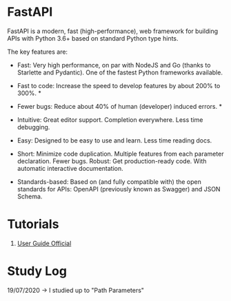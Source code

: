 # FastAPI

FastAPI is a modern, fast (high-performance), web framework for building APIs with Python 3.6+ based on standard Python type hints.

The key features are:

* Fast: Very high performance, on par with NodeJS and Go (thanks to Starlette and Pydantic). One of the fastest Python frameworks available.

* Fast to code: Increase the speed to develop features by about 200% to 300%. *

* Fewer bugs: Reduce about 40% of human (developer) induced errors. *

* Intuitive: Great editor support. Completion everywhere. Less time debugging.

* Easy: Designed to be easy to use and learn. Less time reading docs.

* Short: Minimize code duplication. Multiple features from each parameter declaration. Fewer bugs.
Robust: Get production-ready code. With automatic interactive documentation.

* Standards-based: Based on (and fully compatible with) the open standards for APIs: OpenAPI (previously known as Swagger) and JSON Schema.

# Tutorials

1. [User Guide Official](https://fastapi.tiangolo.com/tutorial/)


# Study Log

19/07/2020 -> I studied up to "Path Parameters"